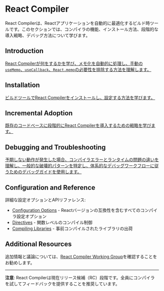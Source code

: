 # React Compiler

React Compilerは、Reactアプリケーションを自動的に最適化するビルド時ツールです。このセクションでは、コンパイラの機能、インストール方法、段階的な導入戦略、デバッグ方法について学びます。

## Introduction

[React Compilerが何をするかを学び、メモ化を自動的に処理し、手動の`useMemo`、`useCallback`、`React.memo`の必要性を排除する方法を理解します。](./react-compiler/introduction.md)

## Installation

[ビルドツールでReact Compilerをインストールし、設定する方法を学びます。](./react-compiler/installation.md)

## Incremental Adoption

[既存のコードベースに段階的にReact Compilerを導入するための戦略を学びます。](./react-compiler/incremental-adoption.md)

## Debugging and Troubleshooting

[予期しない動作が発生した場合、コンパイラエラーとランタイムの問題の違いを理解し、一般的な破壊的パターンを特定し、体系的なデバッグワークフローに従うためのデバッグガイドを使用します。](./react-compiler/debugging.md)

## Configuration and Reference

詳細な設定オプションとAPIリファレンス:

- [Configuration Options](/reference/react-compiler/configuration) - Reactバージョンの互換性を含むすべてのコンパイラ設定オプション
- [Directives](/reference/react-compiler/directives) - 関数レベルのコンパイル制御
- [Compiling Libraries](/reference/react-compiler/compiling-libraries) - 事前コンパイルされたライブラリの出荷

## Additional Resources

追加情報と議論については、[React Compiler Working Group](https://github.com/reactwg/react-compiler)を確認することをお勧めします。

---

**注意**: React Compilerは現在リリース候補（RC）段階です。全員にコンパイラを試してフィードバックを提供することを推奨しています。
